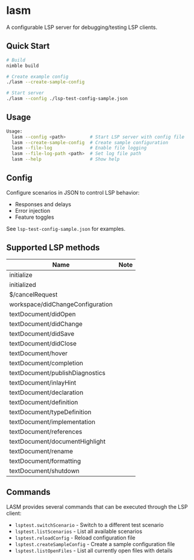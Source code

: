 # lasm

A configurable LSP server for debugging/testing LSP clients.

## Quick Start

```bash
# Build
nimble build

# Create example config
./lasm --create-sample-config

# Start server
./lasm --config ./lsp-test-config-sample.json
```

## Usage

```bash
Usage:
  lasm --config <path>         # Start LSP server with config file
  lasm --create-sample-config  # Create sample configuration
  lasm --file-log              # Enable file logging
  lasm --file-log-path <path>  # Set log file path
  lasm --help                  # Show help
```

## Config

Configure scenarios in JSON to control LSP behavior:
- Responses and delays
- Error injection
- Feature toggles

See `lsp-test-config-sample.json` for examples.

## Supported LSP methods

| Name | Note |
|--|--|
| initialize | |
| initialized | |
| $/cancelRequest | |
| workspace/didChangeConfiguration | |
| textDocument/didOpen | |
| textDocument/didChange | |
| textDocument/didSave | |
| textDocument/didClose | |
| textDocument/hover | |
| textDocument/completion | |
| textDocument/publishDiagnostics | |
| textDocument/inlayHint | |
| textDocument/declaration | |
| textDocument/definition | |
| textDocument/typeDefinition | |
| textDocument/implementation | |
| textDocument/references | |
| textDocument/documentHighlight | |
| textDocument/rename | |
| textDocument/formatting | |
| textDocument/shutdown | |

## Commands

LASM provides several commands that can be executed through the LSP client:

- `lsptest.switchScenario` - Switch to a different test scenario
- `lsptest.listScenarios` - List all available scenarios
- `lsptest.reloadConfig` - Reload configuration file
- `lsptest.createSampleConfig` - Create a sample configuration file
- `lsptest.listOpenFiles` - List all currently open files with details
